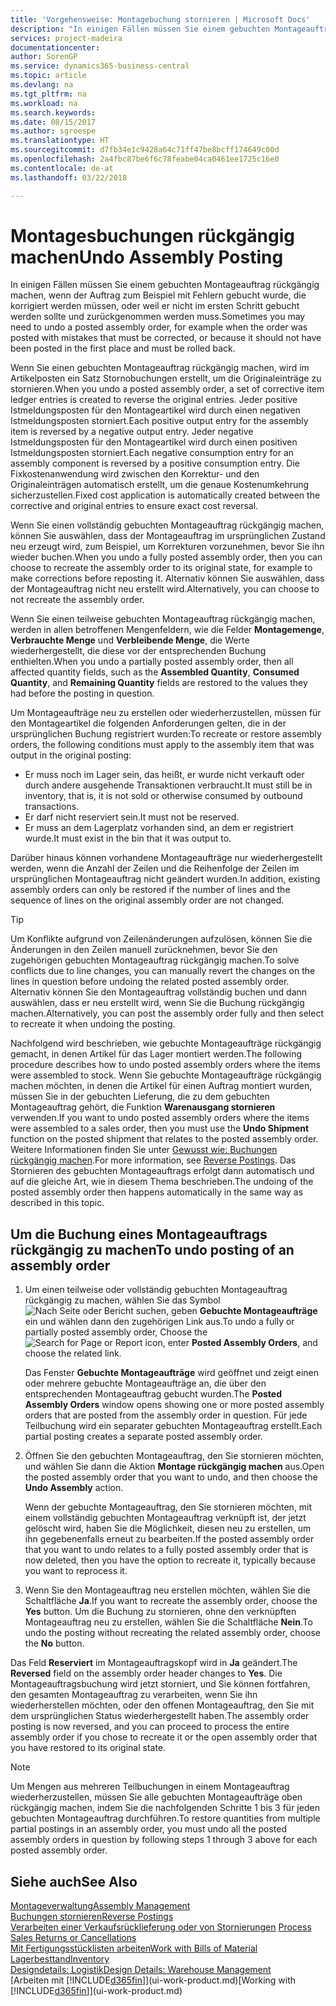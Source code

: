 ```yaml
---
title: 'Vorgehensweise: Montagebuchung stornieren | Microsoft Docs'
description: "In einigen Fällen müssen Sie einem gebuchten Montageauftrag rückgängig machen, wenn der Auftrag zum Beispiel mit Fehlern gebucht wurde, die korrigiert werden müssen, oder weil er nicht im ersten Schritt gebucht werden sollte und zurückgenommen werden muss."
services: project-madeira
documentationcenter: 
author: SorenGP
ms.service: dynamics365-business-central
ms.topic: article
ms.devlang: na
ms.tgt_pltfrm: na
ms.workload: na
ms.search.keywords: 
ms.date: 08/15/2017
ms.author: sgroespe
ms.translationtype: HT
ms.sourcegitcommit: d7fb34e1c9428a64c71ff47be8bcff174649c00d
ms.openlocfilehash: 2a4fbc87be6f6c78feabe04ca0461ee1725c16e0
ms.contentlocale: de-at
ms.lasthandoff: 03/22/2018

---
```

# <a name="undo-assembly-posting"></a><span data-ttu-id="a4a70-103">Montagesbuchungen rückgängig machen</span><span class="sxs-lookup"><span data-stu-id="a4a70-103">Undo Assembly Posting</span></span>
<span data-ttu-id="a4a70-104">In einigen Fällen müssen Sie einem gebuchten Montageauftrag rückgängig machen, wenn der Auftrag zum Beispiel mit Fehlern gebucht wurde, die korrigiert werden müssen, oder weil er nicht im ersten Schritt gebucht werden sollte und zurückgenommen werden muss.</span><span class="sxs-lookup"><span data-stu-id="a4a70-104">Sometimes you may need to undo a posted assembly order, for example when the order was posted with mistakes that must be corrected, or because it should not have been posted in the first place and must be rolled back.</span></span>

<span data-ttu-id="a4a70-105">Wenn Sie einen gebuchten Montageauftrag rückgängig machen, wird im Artikelposten ein Satz Stornobuchungen erstellt, um die Originaleinträge zu stornieren.</span><span class="sxs-lookup"><span data-stu-id="a4a70-105">When you undo a posted assembly order, a set of corrective item ledger entries is created to reverse the original entries.</span></span> <span data-ttu-id="a4a70-106">Jeder positive Istmeldungsposten für den Montageartikel wird durch einen negativen Istmeldungsposten storniert.</span><span class="sxs-lookup"><span data-stu-id="a4a70-106">Each positive output entry for the assembly item is reversed by a negative output entry.</span></span> <span data-ttu-id="a4a70-107">Jeder negative Istmeldungsposten für den Montageartikel wird durch einen positiven Istmeldungsposten storniert.</span><span class="sxs-lookup"><span data-stu-id="a4a70-107">Each negative consumption entry for an assembly component is reversed by a positive consumption entry.</span></span> <span data-ttu-id="a4a70-108">Die Fixkostenanwendung wird zwischen den Korrektur- und den Originaleinträgen automatisch erstellt, um die genaue Kostenumkehrung sicherzustellen.</span><span class="sxs-lookup"><span data-stu-id="a4a70-108">Fixed cost application is automatically created between the corrective and original entries to ensure exact cost reversal.</span></span>  

<span data-ttu-id="a4a70-109">Wenn Sie einen vollständig gebuchten Montageauftrag rückgängig machen, können Sie auswählen, dass der Montageauftrag im ursprünglichen Zustand neu erzeugt wird, zum Beispiel, um Korrekturen vorzunehmen, bevor Sie ihn wieder buchen.</span><span class="sxs-lookup"><span data-stu-id="a4a70-109">When you undo a fully posted assembly order, then you can choose to recreate the assembly order to its original state, for example to make corrections before reposting it.</span></span> <span data-ttu-id="a4a70-110">Alternativ können Sie auswählen, dass der Montageauftrag nicht neu erstellt wird.</span><span class="sxs-lookup"><span data-stu-id="a4a70-110">Alternatively, you can choose to not recreate the assembly order.</span></span>  

<span data-ttu-id="a4a70-111">Wenn Sie einen teilweise gebuchten Montageauftrag rückgängig machen, werden in allen betroffenen Mengenfeldern, wie die Felder **Montagemenge**, **Verbrauchte Menge** und **Verbleibende Menge**, die Werte wiederhergestellt, die diese vor der entsprechenden Buchung enthielten.</span><span class="sxs-lookup"><span data-stu-id="a4a70-111">When you undo a partially posted assembly order, then all affected quantity fields, such as the **Assembled Quantity**, **Consumed Quantity**, and **Remaining Quantity** fields are restored to the values they had before the posting in question.</span></span>  

<span data-ttu-id="a4a70-112">Um Montageaufträge neu zu erstellen oder wiederherzustellen, müssen für den Montageartikel die folgenden Anforderungen gelten, die in der ursprünglichen Buchung registriert wurden:</span><span class="sxs-lookup"><span data-stu-id="a4a70-112">To recreate or restore assembly orders, the following conditions must apply to the assembly item that was output in the original posting:</span></span>  

-   <span data-ttu-id="a4a70-113">Er muss noch im Lager sein, das heißt, er wurde nicht verkauft oder durch andere ausgehende Transaktionen verbraucht.</span><span class="sxs-lookup"><span data-stu-id="a4a70-113">It must still be in inventory, that is, it is not sold or otherwise consumed by outbound transactions.</span></span>  
-   <span data-ttu-id="a4a70-114">Er darf nicht reserviert sein.</span><span class="sxs-lookup"><span data-stu-id="a4a70-114">It must not be reserved.</span></span>  
-   <span data-ttu-id="a4a70-115">Er muss an dem Lagerplatz vorhanden sind, an dem er registriert wurde.</span><span class="sxs-lookup"><span data-stu-id="a4a70-115">It must exist in the bin that it was output to.</span></span>  

<span data-ttu-id="a4a70-116">Darüber hinaus können vorhandene Montageaufträge nur wiederhergestellt werden, wenn die Anzahl der Zeilen und die Reihenfolge der Zeilen im ursprünglichen Montageauftrag nicht geändert wurden.</span><span class="sxs-lookup"><span data-stu-id="a4a70-116">In addition, existing assembly orders can only be restored if the number of lines and the sequence of lines on the original assembly order are not changed.</span></span>  

> [!TIP]  
>  <span data-ttu-id="a4a70-117">Um Konflikte aufgrund von Zeilenänderungen aufzulösen, können Sie die Änderungen in den Zeilen manuell zurücknehmen, bevor Sie den zugehörigen gebuchten Montageauftrag rückgängig machen.</span><span class="sxs-lookup"><span data-stu-id="a4a70-117">To solve conflicts due to line changes, you can manually revert the changes on the lines in question before undoing the related posted assembly order.</span></span> <span data-ttu-id="a4a70-118">Alternativ können Sie den Montageauftrag vollständig buchen und dann auswählen, dass er neu erstellt wird, wenn Sie die Buchung rückgängig machen.</span><span class="sxs-lookup"><span data-stu-id="a4a70-118">Alternatively, you can post the assembly order fully and then select to recreate it when undoing the posting.</span></span>  

<span data-ttu-id="a4a70-119">Nachfolgend wird beschrieben, wie gebuchte Montageaufträge rückgängig gemacht, in denen Artikel für das Lager montiert werden.</span><span class="sxs-lookup"><span data-stu-id="a4a70-119">The following procedure describes how to undo posted assembly orders where the items were assembled to stock.</span></span> <span data-ttu-id="a4a70-120">Wenn Sie gebuchte Montageaufträge rückgängig machen möchten, in denen die Artikel für einen Auftrag montiert wurden, müssen Sie in der gebuchten Lieferung, die zu dem gebuchten Montageauftrag gehört, die Funktion **Warenausgang stornieren** verwenden.</span><span class="sxs-lookup"><span data-stu-id="a4a70-120">If you want to undo posted assembly orders where the items were assembled to a sales order, then you must use the **Undo Shipment** function on the posted shipment that relates to the posted assembly order.</span></span> <span data-ttu-id="a4a70-121">Weitere Informationen finden Sie unter [Gewusst wie: Buchungen rückgängig machen](finance-how-reverse-journal-posting.md).</span><span class="sxs-lookup"><span data-stu-id="a4a70-121">For more information, see [Reverse Postings](finance-how-reverse-journal-posting.md).</span></span> <span data-ttu-id="a4a70-122">Das Stornieren des gebuchten Montageauftrags erfolgt dann automatisch und auf die gleiche Art, wie in diesem Thema beschrieben.</span><span class="sxs-lookup"><span data-stu-id="a4a70-122">The undoing of the posted assembly order then happens automatically in the same way as described in this topic.</span></span>  

## <a name="to-undo-posting-of-an-assembly-order"></a><span data-ttu-id="a4a70-123">Um die Buchung eines Montageauftrags rückgängig zu machen</span><span class="sxs-lookup"><span data-stu-id="a4a70-123">To undo posting of an assembly order</span></span>  
1.  <span data-ttu-id="a4a70-124">Um einen teilweise oder vollständig gebuchten Montageauftrag rückgängig zu machen, wählen Sie das Symbol ![Nach Seite oder Bericht suchen](media/ui-search/search_small.png "Symbol Nach Seite oder Bericht suchen"), geben **Gebuchte Montageaufträge** ein und wählen dann den zugehörigen Link aus.</span><span class="sxs-lookup"><span data-stu-id="a4a70-124">To undo a fully or partially posted assembly order, Choose the ![Search for Page or Report](media/ui-search/search_small.png "Search for Page or Report icon") icon, enter **Posted Assembly Orders**, and choose the related link.</span></span>  

    <span data-ttu-id="a4a70-125">Das Fenster **Gebuchte Montageaufträge** wird geöffnet und zeigt einen oder mehrere gebuchte Montageaufträge an, die über den entsprechenden Montageauftrag gebucht wurden.</span><span class="sxs-lookup"><span data-stu-id="a4a70-125">The **Posted Assembly Orders** window opens showing one or more posted assembly orders that are posted from the assembly order in question.</span></span> <span data-ttu-id="a4a70-126">Für jede Teilbuchung wird ein separater gebuchten Montageauftrag erstellt.</span><span class="sxs-lookup"><span data-stu-id="a4a70-126">Each partial posting creates a separate posted assembly order.</span></span>  
2.  <span data-ttu-id="a4a70-127">Öffnen Sie den gebuchten Montageauftrag, den Sie stornieren möchten, und wählen Sie dann die Aktion **Montage rückgängig machen** aus.</span><span class="sxs-lookup"><span data-stu-id="a4a70-127">Open the posted assembly order that you want to undo, and then choose the **Undo Assembly** action.</span></span>  

    <span data-ttu-id="a4a70-128">Wenn der gebuchte Montageauftrag, den Sie stornieren möchten, mit einem vollständig gebuchten Montageauftrag verknüpft ist, der jetzt gelöscht wird, haben Sie die Möglichkeit, diesen neu zu erstellen, um ihn gegebenenfalls erneut zu bearbeiten.</span><span class="sxs-lookup"><span data-stu-id="a4a70-128">If the posted assembly order that you want to undo relates to a fully posted assembly order that is now deleted, then you have the option to recreate it, typically because you want to reprocess it.</span></span>  
3.  <span data-ttu-id="a4a70-129">Wenn Sie den Montageauftrag neu erstellen möchten, wählen Sie die Schaltfläche **Ja**.</span><span class="sxs-lookup"><span data-stu-id="a4a70-129">If you want to recreate the assembly order, choose the **Yes** button.</span></span> <span data-ttu-id="a4a70-130">Um die Buchung zu stornieren, ohne den verknüpften Montageauftrag neu zu erstellen, wählen Sie die Schaltfläche **Nein**.</span><span class="sxs-lookup"><span data-stu-id="a4a70-130">To undo the posting without recreating the related assembly order, choose the **No** button.</span></span>  

<span data-ttu-id="a4a70-131">Das Feld **Reserviert** im Montageauftragskopf wird in **Ja** geändert.</span><span class="sxs-lookup"><span data-stu-id="a4a70-131">The **Reversed** field on the assembly order header changes to **Yes**.</span></span> <span data-ttu-id="a4a70-132">Die Montageauftragsbuchung wird jetzt storniert, und Sie können fortfahren, den gesamten Montageauftrag zu verarbeiten, wenn Sie ihn wiederherstellen möchten, oder den offenen Montageauftrag, den Sie mit dem ursprünglichen Status wiederhergestellt haben.</span><span class="sxs-lookup"><span data-stu-id="a4a70-132">The assembly order posting is now reversed, and you can proceed to process the entire assembly order if you chose to recreate it or the open assembly order that you have restored to its original state.</span></span>  

> [!NOTE]  
>  <span data-ttu-id="a4a70-133">Um Mengen aus mehreren Teilbuchungen in einem Montageauftrag wiederherzustellen, müssen Sie alle gebuchten Montageaufträge oben rückgängig machen, indem Sie die nachfolgenden Schritte 1 bis 3 für jeden gebuchten Montageauftrag durchführen.</span><span class="sxs-lookup"><span data-stu-id="a4a70-133">To restore quantities from multiple partial postings in an assembly order, you must undo all the posted assembly orders in question by following steps 1 through 3 above for each posted assembly order.</span></span>  

## <a name="see-also"></a><span data-ttu-id="a4a70-134">Siehe auch</span><span class="sxs-lookup"><span data-stu-id="a4a70-134">See Also</span></span>  
[<span data-ttu-id="a4a70-135">Montageverwaltung</span><span class="sxs-lookup"><span data-stu-id="a4a70-135">Assembly Management</span></span>](assembly-assemble-items.md)  
[<span data-ttu-id="a4a70-136">Buchungen stornieren</span><span class="sxs-lookup"><span data-stu-id="a4a70-136">Reverse Postings</span></span>](finance-how-reverse-journal-posting.md)  
<span data-ttu-id="a4a70-137">[Verarbeiten einer Verkaufsrücklieferung oder von Stornierungen](sales-how-process-sales-returns-cancellations.md)  </span><span class="sxs-lookup"><span data-stu-id="a4a70-137">[Process Sales Returns or Cancellations](sales-how-process-sales-returns-cancellations.md)  </span></span>  
[<span data-ttu-id="a4a70-138">Mit Fertigungsstücklisten arbeiten</span><span class="sxs-lookup"><span data-stu-id="a4a70-138">Work with Bills of Material</span></span>](inventory-how-work-BOMs.md)  
[<span data-ttu-id="a4a70-139">Lagerbesttand</span><span class="sxs-lookup"><span data-stu-id="a4a70-139">Inventory</span></span>](inventory-manage-inventory.md)  
[<span data-ttu-id="a4a70-140">Designdetails: Logistik</span><span class="sxs-lookup"><span data-stu-id="a4a70-140">Design Details: Warehouse Management</span></span>](design-details-warehouse-management.md)  
<span data-ttu-id="a4a70-141">[Arbeiten mit [!INCLUDE[d365fin](includes/d365fin_md.md)]](ui-work-product.md)</span><span class="sxs-lookup"><span data-stu-id="a4a70-141">[Working with [!INCLUDE[d365fin](includes/d365fin_md.md)]](ui-work-product.md)</span></span>

